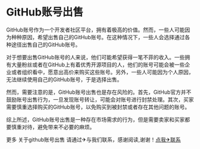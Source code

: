 # GitHub账号出售

GitHub账号作为一个开发者社区平台，拥有着极高的价值。然而，一些人可能因为种种原因，希望出售自己的GitHub账号。在这种情况下，一些人会选择通过各种途径出售自己的GitHub账号。

对于想要出售GitHub账号的人来说，他们可能希望获得一笔不菲的收入。一些拥有大量粉丝或者在GitHub上有着优秀开源项目的人，他们的账号可能会被一些企业或者组织看中，愿意出高价来购买这些账号。另外，一些人可能因为个人原因，无法继续使用自己的GitHub账号，于是选择出售。

然而，需要注意的是，GitHub账号出售也是存在风险的。首先，GitHub官方并不鼓励账号出售行为，一旦发现账号转让，可能会对账号进行封禁处理。其次，买家需要慎重选择购买的GitHub账号，以免购买到被封禁或者存在其他问题的账号。

综上所述，GitHub账号出售是一种存在市场需求的行为，但是需要卖家和买家都要慎重对待，避免带来不必要的麻烦。

更多 关于github账号出售 请通过✈与我们联系，感谢阅读,谢谢！[点我✈联系](https://gg.k02.cc)